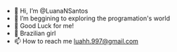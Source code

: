 - 👋 Hi, I’m @LuanaNSantos
- 👀 I’m beggining to exploring the programation's world 
- 🌱 Good Luck for me!
- 💞️ Brazilian girl
- 📫 How to reach me luahh.997@gmail.com

<!---
LuanaNSantos/LuanaNSantos is a ✨ special ✨ repository because its `README.md` (this file) appears on your GitHub profile.
You can click the Preview link to take a look at your changes.
--->
